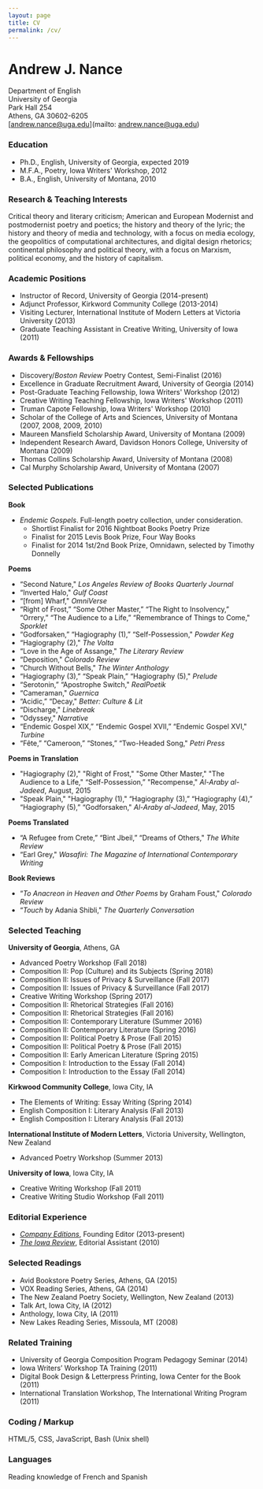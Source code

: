 ```yaml
---
layout: page
title: CV
permalink: /cv/
---
```

# Andrew J. Nance
Department of English<br>
University of Georgia<br>
Park Hall 254<br>
Athens, GA 30602-6205<br>
[andrew.nance@uga.edu](mailto: andrew.nance@uga.edu)<br>


### Education
* Ph.D., English, University of Georgia, expected 2019<br>
* M.F.A., Poetry, Iowa Writers' Workshop, 2012<br>
* B.A., English, University of Montana, 2010

### Research & Teaching Interests
Critical theory and literary criticism; American and European Modernist and postmodernist poetry and poetics; the history and theory of the lyric; the history and theory of media and technology, with a focus on media ecology, the geopolitics of computational architectures, and digital design rhetorics; continental philosophy and political theory, with a focus on Marxism, political economy, and the history of capitalism.<br>

### Academic Positions
*	Instructor of Record, University of Georgia (2014-present)<br>
*	Adjunct Professor, Kirkword Community College (2013-2014)<br>
*	Visiting Lecturer, International Institute of Modern Letters at Victoria University (2013)<br>
*	Graduate Teaching Assistant in Creative Writing, University of Iowa (2011)

### Awards & Fellowships
*	Discovery/*Boston Review* Poetry Contest, Semi-Finalist (2016)<br>
*	Excellence in Graduate Recruitment Award, University of Georgia (2014)<br>
*	Post-Graduate Teaching Fellowship, Iowa Writers' Workshop (2012)<br>
*	Creative Writing Teaching Fellowship, Iowa Writers' Workshop (2011)<br>
*	Truman Capote Fellowship, Iowa Writers' Workshop (2010)<br>
*	Scholar of the College of Arts and Sciences, University of Montana (2007, 2008, 2009, 2010)<br>
*	Maureen Mansfield Scholarship Award, University of Montana (2009)<br>
*	Independent Research Award, Davidson Honors College, University of Montana (2009)<br>
*	Thomas Collins Scholarship Award, University of Montana (2008)<br>
*	Cal Murphy Scholarship Award, University of Montana (2007)

### Selected Publications<br>
**Book**<br>
* *Endemic Gospels*. Full-length poetry collection, under consideration.<br>
  * Shortlist Finalist for 2016 Nightboat Books Poetry Prize<br>
  * Finalist for 2015 Levis Book Prize, Four Way Books<br>
  * Finalist for 2014 1st/2nd Book Prize, Omnidawn, selected by Timothy Donnelly<br>

**Poems**<br>
* “Second Nature," *Los Angeles Review of Books Quarterly Journal*<br>
* “Inverted Halo," *Gulf Coast*<br>
* “[from] Wharf," *OmniVerse*<br>
* “Right of Frost,” “Some Other Master,” “The Right to Insolvency,” “Orrery,” “The Audience to a Life,” “Remembrance of Things to Come," *Sporklet*<br>
* “Godforsaken,” “Hagiography (1),” “Self-Possession," *Powder Keg*<br>
* “Hagiography (2)," *The Volta*<br>
* “Love in the Age of Assange," *The Literary Review*<br>
* “Deposition," *Colorado Review*<br>
* “Church Without Bells," *The Winter Anthology*<br>
* “Hagiography (3),” “Speak Plain,” “Hagiography (5)," *Prelude*<br>
* “Serotonin,” “Apostrophe Switch," *RealPoetik*<br>
* “Cameraman," *Guernica*<br>
* “Acidic,” “Decay," *Better: Culture & Lit*<br>
* “Discharge," *Linebreak*<br>
* “Odyssey," *Narrative*<br>
* “Endemic Gospel XIX,” “Endemic Gospel XVII,” “Endemic Gospel XVI," *Turbine*<br>
* “Fête,” “Cameroon,” “Stones,” “Two-Headed Song," *Petri Press*<br>

**Poems in Translation**<br>
* "Hagiography (2)," "Right of Frost," "Some Other Master," "The Audience to a Life," “Self-Possession,” "Recompense," *Al-Araby al-Jadeed*, August, 2015<br>
* "Speak Plain," "Hagiography (1)," “Hagiography (3),” “Hagiography (4),” “Hagiography (5),” “Godforsaken," *Al-Araby al-Jadeed*, May, 2015<br>

**Poems Translated**<br>
* “A Refugee from Crete,” “Bint Jbeil,” “Dreams of Others," *The White Review*<br>
* “Earl Grey," *Wasafiri: The Magazine of International Contemporary Writing*<br>

**Book Reviews**<br>
* “*To Anacreon in Heaven and Other Poems* by Graham Foust," *Colorado Review*<br>
* “*Touch* by Adania Shibli," *The Quarterly Conversation*<br>


### Selected Teaching
**University of Georgia**, Athens, GA<br>
* Advanced Poetry Workshop (Fall 2018)<br>
* Composition II: Pop (Culture) and its Subjects (Spring 2018)<br>
* Composition II: Issues of Privacy & Surveillance (Fall 2017)<br>
* Composition II: Issues of Privacy & Surveillance (Fall 2017)<br>
* Creative Writing Workshop (Spring 2017)<br>
* Composition II: Rhetorical Strategies (Fall 2016)<br>
* Composition II: Rhetorical Strategies (Fall 2016)<br>
* Composition II: Contemporary Literature (Summer 2016)<br>
* Composition II: Contemporary Literature (Spring 2016)<br>
* Composition II: Political Poetry & Prose (Fall 2015)<br>
* Composition II: Political Poetry & Prose (Fall 2015)<br>
* Composition II: Early American Literature (Spring 2015)<br>
* Composition I: Introduction to the Essay (Fall 2014)<br>
* Composition I: Introduction to the Essay (Fall 2014)<br>

**Kirkwood Community College**, Iowa City, IA
* The Elements of Writing: Essay Writing (Spring 2014)<br>
* English Composition I: Literary Analysis (Fall 2013)<br>
* English Composition I: Literary Analysis (Fall 2013)<br>

**International Institute of Modern Letters**, Victoria University, Wellington, New Zealand
* Advanced Poetry Workshop (Summer 2013)<br>

**University of Iowa**, Iowa City, IA
* Creative Writing Workshop (Fall 2011)<br>
* Creative Writing Studio Workshop (Fall 2011)<br>

### Editorial Experience
* [*Company Editions*](https://companyeditions.com), Founding Editor (2013-present)<br>
* [*The Iowa Review*](https://iowareview.org), Editorial Assistant (2010)<br>

### Selected Readings
* Avid Bookstore Poetry Series, Athens, GA (2015)<br>
* VOX Reading Series, Athens, GA (2014)<br>
* The New Zealand Poetry Society, Wellington, New Zealand (2013)<br>
* Talk Art, Iowa City, IA (2012)<br>
* Anthology, Iowa City, IA (2011)<br>
* New Lakes Reading Series, Missoula, MT (2008)<br>

### Related Training
* University of Georgia Composition Program Pedagogy Seminar (2014)<br>
* Iowa Writers’ Workshop TA Training (2011)<br>
* Digital Book Design & Letterpress Printing, Iowa Center for the Book (2011)<br>
* International Translation Workshop, The International Writing Program (2011)<br>

### Coding / Markup
HTML/5, CSS, JavaScript, Bash (Unix shell)

### Languages
Reading knowledge of French and Spanish
